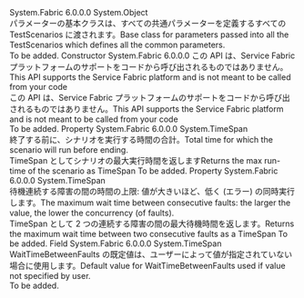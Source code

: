 <Type Name="TestScenarioParameters" FullName="System.Fabric.Testability.Scenario.TestScenarioParameters">
  <TypeSignature Language="C#" Value="public abstract class TestScenarioParameters" />
  <TypeSignature Language="ILAsm" Value=".class public auto ansi abstract serializable beforefieldinit TestScenarioParameters extends System.Object" />
  <TypeSignature Language="DocId" Value="T:System.Fabric.Testability.Scenario.TestScenarioParameters" />
  <TypeSignature Language="VB.NET" Value="Public MustInherit Class TestScenarioParameters" />
  <TypeSignature Language="F#" Value="type TestScenarioParameters = class" />
  <AssemblyInfo>
    <AssemblyName>System.Fabric</AssemblyName>
    <AssemblyVersion>6.0.0.0</AssemblyVersion>
  </AssemblyInfo>
  <Base>
    <BaseTypeName>System.Object</BaseTypeName>
  </Base>
  <Interfaces />
  <Docs>
    <summary>
            <span data-ttu-id="b31ac-101">パラメーターの基本クラスは、すべての共通パラメーターを定義するすべての TestScenarios に渡されます。</span><span class="sxs-lookup"><span data-stu-id="b31ac-101">Base class for parameters passed into all the TestScenarios which defines all the common parameters.</span></span>
            </summary>
    <remarks>To be added.</remarks>
  </Docs>
  <Members>
    <Member MemberName=".ctor">
      <MemberSignature Language="C#" Value="protected internal TestScenarioParameters (TimeSpan timetoRun);" />
      <MemberSignature Language="ILAsm" Value=".method familyorassemblyhidebysig specialname rtspecialname instance void .ctor(valuetype System.TimeSpan timetoRun) cil managed" />
      <MemberSignature Language="DocId" Value="M:System.Fabric.Testability.Scenario.TestScenarioParameters.#ctor(System.TimeSpan)" />
      <MemberSignature Language="VB.NET" Value="Protected Friend Sub New (timetoRun As TimeSpan)" />
      <MemberSignature Language="F#" Value="new System.Fabric.Testability.Scenario.TestScenarioParameters : TimeSpan -&gt; System.Fabric.Testability.Scenario.TestScenarioParameters" Usage="new System.Fabric.Testability.Scenario.TestScenarioParameters timetoRun" />
      <MemberType>Constructor</MemberType>
      <AssemblyInfo>
        <AssemblyName>System.Fabric</AssemblyName>
        <AssemblyVersion>6.0.0.0</AssemblyVersion>
      </AssemblyInfo>
      <Parameters>
        <Parameter Name="timetoRun" Type="System.TimeSpan" />
      </Parameters>
      <Docs>
        <param name="timetoRun"><span data-ttu-id="b31ac-102">この API は、Service Fabric プラットフォームのサポートをコードから呼び出されるものではありません。</span><span class="sxs-lookup"><span data-stu-id="b31ac-102">This API supports the Service Fabric platform and is not meant to be called from your code</span></span></param>
        <summary>
            <span data-ttu-id="b31ac-103">この API は、Service Fabric プラットフォームのサポートをコードから呼び出されるものではありません。</span><span class="sxs-lookup"><span data-stu-id="b31ac-103">This API supports the Service Fabric platform and is not meant to be called from your code</span></span>
            </summary>
        <remarks>To be added.</remarks>
      </Docs>
    </Member>
    <Member MemberName="TimeToRun">
      <MemberSignature Language="C#" Value="public TimeSpan TimeToRun { get; }" />
      <MemberSignature Language="ILAsm" Value=".property instance valuetype System.TimeSpan TimeToRun" />
      <MemberSignature Language="DocId" Value="P:System.Fabric.Testability.Scenario.TestScenarioParameters.TimeToRun" />
      <MemberSignature Language="VB.NET" Value="Public ReadOnly Property TimeToRun As TimeSpan" />
      <MemberSignature Language="F#" Value="member this.TimeToRun : TimeSpan" Usage="System.Fabric.Testability.Scenario.TestScenarioParameters.TimeToRun" />
      <MemberType>Property</MemberType>
      <AssemblyInfo>
        <AssemblyName>System.Fabric</AssemblyName>
        <AssemblyVersion>6.0.0.0</AssemblyVersion>
      </AssemblyInfo>
      <ReturnValue>
        <ReturnType>System.TimeSpan</ReturnType>
      </ReturnValue>
      <Docs>
        <summary>
            <span data-ttu-id="b31ac-104">終了する前に、シナリオを実行する時間の合計。</span><span class="sxs-lookup"><span data-stu-id="b31ac-104">Total time for which the scenario will run before ending.</span></span>
            </summary>
        <value>
            <span data-ttu-id="b31ac-105">TimeSpan としてシナリオの最大実行時間を返します</span><span class="sxs-lookup"><span data-stu-id="b31ac-105">Returns the max run-time of the scenario as TimeSpan</span></span>
            </value>
        <remarks>To be added.</remarks>
      </Docs>
    </Member>
    <Member MemberName="WaitTimeBetweenFaults">
      <MemberSignature Language="C#" Value="public TimeSpan WaitTimeBetweenFaults { get; set; }" />
      <MemberSignature Language="ILAsm" Value=".property instance valuetype System.TimeSpan WaitTimeBetweenFaults" />
      <MemberSignature Language="DocId" Value="P:System.Fabric.Testability.Scenario.TestScenarioParameters.WaitTimeBetweenFaults" />
      <MemberSignature Language="VB.NET" Value="Public Property WaitTimeBetweenFaults As TimeSpan" />
      <MemberSignature Language="F#" Value="member this.WaitTimeBetweenFaults : TimeSpan with get, set" Usage="System.Fabric.Testability.Scenario.TestScenarioParameters.WaitTimeBetweenFaults" />
      <MemberType>Property</MemberType>
      <AssemblyInfo>
        <AssemblyName>System.Fabric</AssemblyName>
        <AssemblyVersion>6.0.0.0</AssemblyVersion>
      </AssemblyInfo>
      <ReturnValue>
        <ReturnType>System.TimeSpan</ReturnType>
      </ReturnValue>
      <Docs>
        <summary>
            <span data-ttu-id="b31ac-106">待機連続する障害の間の時間の上限: 値が大きいほど、低く (エラー) の同時実行します。</span><span class="sxs-lookup"><span data-stu-id="b31ac-106">The maximum wait time between consecutive faults: the larger the value, the lower the concurrency (of faults).</span></span>
            </summary>
        <value>
            <span data-ttu-id="b31ac-107">TimeSpan として 2 つの連続する障害の間の最大待機時間を返します。</span><span class="sxs-lookup"><span data-stu-id="b31ac-107">Returns the maximum wait time between two consecutive faults as a TimeSpan</span></span>
            </value>
        <remarks>To be added.</remarks>
      </Docs>
    </Member>
    <Member MemberName="WaitTimeBetweenFaultsDefault">
      <MemberSignature Language="C#" Value="public static readonly TimeSpan WaitTimeBetweenFaultsDefault;" />
      <MemberSignature Language="ILAsm" Value=".field public static initonly valuetype System.TimeSpan WaitTimeBetweenFaultsDefault" />
      <MemberSignature Language="DocId" Value="F:System.Fabric.Testability.Scenario.TestScenarioParameters.WaitTimeBetweenFaultsDefault" />
      <MemberSignature Language="VB.NET" Value="Public Shared ReadOnly WaitTimeBetweenFaultsDefault As TimeSpan " />
      <MemberSignature Language="F#" Value=" staticval mutable WaitTimeBetweenFaultsDefault : TimeSpan" Usage="System.Fabric.Testability.Scenario.TestScenarioParameters.WaitTimeBetweenFaultsDefault" />
      <MemberType>Field</MemberType>
      <AssemblyInfo>
        <AssemblyName>System.Fabric</AssemblyName>
        <AssemblyVersion>6.0.0.0</AssemblyVersion>
      </AssemblyInfo>
      <ReturnValue>
        <ReturnType>System.TimeSpan</ReturnType>
      </ReturnValue>
      <Docs>
        <summary>
            <span data-ttu-id="b31ac-108">WaitTimeBetweenFaults の既定値は、ユーザーによって値が指定されていない場合に使用します。</span><span class="sxs-lookup"><span data-stu-id="b31ac-108">Default value for WaitTimeBetweenFaults used if value not specified by user.</span></span>
            </summary>
        <remarks>To be added.</remarks>
      </Docs>
    </Member>
  </Members>
</Type>